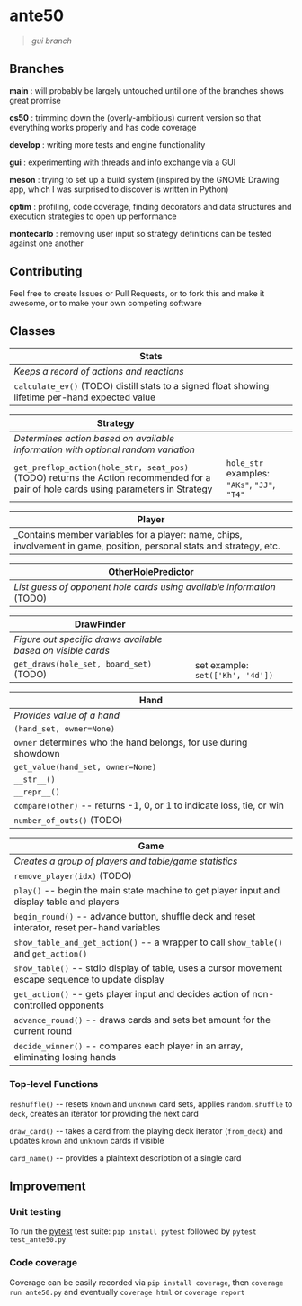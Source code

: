 ante50
======
> _gui branch_

## Branches

**main**
: will probably be largely untouched until one of the branches shows great promise

**cs50**
: trimming down the (overly-ambitious) current version so that everything works properly and has code coverage

**develop**
: writing more tests and engine functionality

**gui**
: experimenting with threads and info exchange via a GUI

**meson**
: trying to set up a build system (inspired by the GNOME Drawing app, which I was surprised to discover is written in Python)

**optim**
: profiling, code coverage, finding decorators and data structures and execution strategies to open up performance

**montecarlo**
: removing user input so strategy definitions can be tested against one another

## Contributing

Feel free to create Issues or Pull Requests, or to fork this and make it awesome, or to make your own competing software

## Classes

| Stats |
| ----- |
| _Keeps a record of actions and reactions_ |
| `calculate_ev()` (TODO) distill stats to a signed float showing lifetime per-hand expected value |

| Strategy |   |
| -------- | - |
| _Determines action based on available information with optional random variation_ |  |
| `get_preflop_action(hole_str, seat_pos)` (TODO) returns the Action recommended for a pair of hole cards using parameters in Strategy | `hole_str` examples: `"AKs"`, `"JJ"`, `"T4"` |


| Player |
| ------ |
| _Contains member variables for a player: name, chips, involvement in game, position, personal stats and strategy, etc. |


| OtherHolePredictor |
| ------------------ |
| _List guess of opponent hole cards using available information_ (TODO) |


| DrawFinder |  |
| ---------- | - |
| _Figure out specific draws available based on visible cards_ |  |
| `get_draws(hole_set, board_set)` (TODO) | set example: `set(['Kh', '4d'])` |


| Hand |
| ---- |
| _Provides value of a hand_  
  `(hand_set, owner=None)` |
| `owner` determines who the hand belongs, for use during showdown |
| `get_value(hand_set, owner=None)` |  <!-- TODO -->
| `__str__()` |  <!-- TODO -->
| `__repr__()` |  <!-- TODO -->
| `compare(other)` -- returns -1, 0, or 1 to indicate loss, tie, or win |
| `number_of_outs()` (TODO) |


| Game |
| ---- |
| _Creates a group of players and table/game statistics_ |
| `remove_player(idx)` (TODO) |
| `play()` -- begin the main state machine to get player input and display table and players |
| `begin_round()` -- advance button, shuffle deck and reset interator, reset per-hand variables |
| `show_table_and_get_action()` -- a wrapper to call `show_table()` and `get_action()` |
| `show_table()` -- stdio display of table, uses a cursor movement escape sequence to update display |
| `get_action()` -- gets player input and decides action of non-controlled opponents |
| `advance_round()` -- draws cards and sets bet amount for the current round |
| `decide_winner()` -- compares each player in an array, eliminating losing hands |


### Top-level Functions

`reshuffle()` -- resets `known` and `unknown` card sets, applies `random.shuffle` to `deck`, creates an iterator for providing the next card

`draw_card()` -- takes a card from the playing deck iterator (`from_deck`) and updates `known` and `unknown` cards if visible

`card_name()` -- provides a plaintext description of a single card

## Improvement

### Unit testing

To run the [pytest](https://github.com/pytest-dev/pytest/) test suite: `pip install pytest` followed by `pytest test_ante50.py`

### Code coverage

Coverage can be easily recorded via `pip install coverage`, then `coverage run ante50.py` and eventually `coverage html` or `coverage report`


